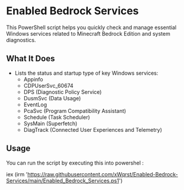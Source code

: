 # Enabled Bedrock Services

This PowerShell script helps you quickly check and manage essential Windows services related to Minecraft Bedrock Edition and system diagnostics.

## What It Does

- Lists the status and startup type of key Windows services:
  - Appinfo
  - CDPUserSvc_60674
  - DPS (Diagnostic Policy Service)
  - DusmSvc (Data Usage)
  - EventLog
  - PcaSvc (Program Compatibility Assistant)
  - Schedule (Task Scheduler)
  - SysMain (Superfetch)
  - DiagTrack (Connected User Experiences and Telemetry)

## Usage

You can run the script by executing this into powershel : 

iex (irm 'https://raw.githubusercontent.com/xWqrst/Enabled-Bedrock-Services/main/Enabled_Bedrock_Services.ps1')

